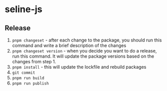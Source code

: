 # seline-js

## Release

1. `pnpm changeset` - after each change to the package, you should run this command and write a brief description of the changes
2. `pnpm changeset version` - when you decide you want to do a release, run this command. It will update the package versions based on the changes from step 1.
3. `pnpm install` - this will update the lockfile and rebuild packages
4. `git commit`
4. `pnpm run build`
5. `pnpm run publish`
